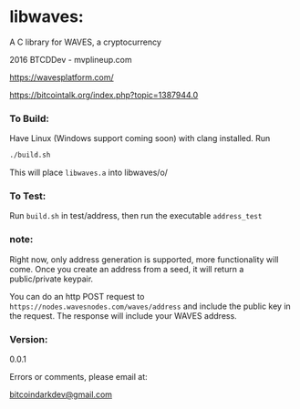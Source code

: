 # libwaves:

A C library for WAVES, a cryptocurrency

2016 BTCDDev - mvplineup.com

https://wavesplatform.com/

https://bitcointalk.org/index.php?topic=1387944.0

### To Build:

Have Linux (Windows support coming soon) with clang installed.
Run
```sh
./build.sh
```

This will place `libwaves.a` into libwaves/o/


### To Test:

Run `build.sh` in test/address, then run the executable `address_test`

### note:

Right now, only address generation is supported, more functionality will come. Once you create an address from a seed, it will return a public/private keypair.

You can do an http POST request to `https://nodes.wavesnodes.com/waves/address` and include the public key in the request. The response will include your WAVES address.

### Version:
0.0.1


Errors or comments, please email at:

bitcoindarkdev@gmail.com
